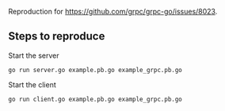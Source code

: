 Reproduction for https://github.com/grpc/grpc-go/issues/8023.

## Steps to reproduce
Start the server
```shell
go run server.go example.pb.go example_grpc.pb.go
```

Start the client
```shell
go run client.go example.pb.go example_grpc.pb.go
```